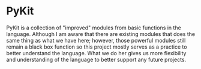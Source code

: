 # PyKit
PyKit is a collection of "improved" modules from basic functions in the language.
Although I am aware that there are existing modules that does the same thing as what we have here; however, those powerful modules still remain a black box function so this project mostly serves as a practice to better understand the language.
What we do her gives us more flexibility and understanding of the language to better support any future projects.
